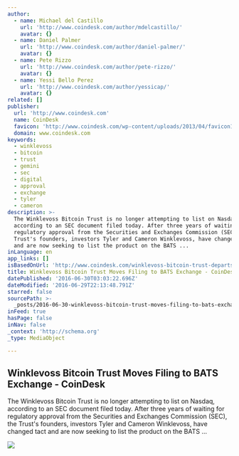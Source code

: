 ```yaml
---
author:
  - name: Michael del Castillo
    url: 'http://www.coindesk.com/author/mdelcastillo/'
    avatar: {}
  - name: Daniel Palmer
    url: 'http://www.coindesk.com/author/daniel-palmer/'
    avatar: {}
  - name: Pete Rizzo
    url: 'http://www.coindesk.com/author/pete-rizzo/'
    avatar: {}
  - name: Yessi Bello Perez
    url: 'http://www.coindesk.com/author/yessicap/'
    avatar: {}
related: []
publisher:
  url: 'http://www.coindesk.com'
  name: CoinDesk
  favicon: 'http://www.coindesk.com/wp-content/uploads/2013/04/favicon1.ico?b6542b'
  domain: www.coindesk.com
keywords:
  - winklevoss
  - bitcoin
  - trust
  - gemini
  - sec
  - digital
  - approval
  - exchange
  - tyler
  - cameron
description: >-
  The Winklevoss Bitcoin Trust is no longer attempting to list on Nasdaq,
  according to an SEC document filed today. After three years of waiting for
  regulatory approval from the Securities and Exchanges Commission (SEC), the
  Trust's founders, investors Tyler and Cameron Winklevoss, have changed tact
  and are now seeking to list the product on the BATS ...
inLanguage: en
app_links: []
isBasedOnUrl: 'http://www.coindesk.com/winklevoss-bitcoin-trust-departs-nasdaq/'
title: Winklevoss Bitcoin Trust Moves Filing to BATS Exchange - CoinDesk
datePublished: '2016-06-30T03:03:22.696Z'
dateModified: '2016-06-29T22:13:48.791Z'
starred: false
sourcePath: >-
  _posts/2016-06-30-winklevoss-bitcoin-trust-moves-filing-to-bats-exchange-coi.md
inFeed: true
hasPage: false
inNav: false
_context: 'http://schema.org'
_type: MediaObject

---
```

<article style=""><h1>Winklevoss Bitcoin Trust Moves Filing to BATS Exchange - CoinDesk</h1><p>The Winklevoss Bitcoin Trust is no longer attempting to list on Nasdaq, according to an SEC document filed today. After three years of waiting for regulatory approval from the Securities and Exchanges Commission (SEC), the Trust's founders, investors Tyler and Cameron Winklevoss, have changed tact and are now seeking to list the product on the BATS ...</p><img src="http://media.coindesk.com/2014/07/Screen-Shot-2014-07-22-at-2.10.16-PM.png" /></article>